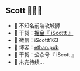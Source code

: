 ## Scott  👨🏻‍💻

- 🐧 不知名前端攻城狮
- 🌱 干货：<a href="https://juejin.cn/user/3456520286121272/posts" target="_blank">掘金『 iScottt 』</a>
- 💬 微信：iScottt163
- 🤔 博客：<a href="https://ethan.pub" target="_blank">ethan.pub</a>
- 🌱 干货：公众号『 iScott 』
- 👭 未完待续...
